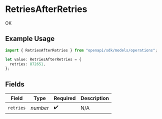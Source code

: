 # RetriesAfterRetries

OK

## Example Usage

```typescript
import { RetriesAfterRetries } from "openapi/sdk/models/operations";

let value: RetriesAfterRetries = {
  retries: 872651,
};
```

## Fields

| Field              | Type               | Required           | Description        |
| ------------------ | ------------------ | ------------------ | ------------------ |
| `retries`          | *number*           | :heavy_check_mark: | N/A                |